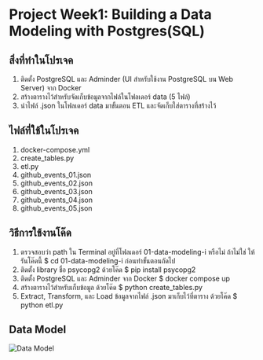 # Project Week1: Building a Data Modeling with Postgres(SQL)


## สิ่งที่ทำในโปรเจค
1. ติดตั้ง PostgreSQL และ Adminder (UI สำหรับใช้งาน PostgreSQL บน Web Server) จาก Docker
2. สร้างตารางไว้สำหรับจัดเก็บข้อมูลจากไฟล์ในโฟลเดอร์ data (5 ไฟล์)
3. นำไฟล์ .json ในโฟลเดอร์ data มาขั้นตอน ETL และจัดเก็บใส่ตารางที่สร้างไว้


## ไฟล์ที่ใช้ในโปรเจค
1. docker-compose.yml
2. create_tables.py
3. etl.py
4. github_events_01.json
5. github_events_02.json
6. github_events_03.json
7. github_events_04.json
8. github_events_05.json


## วิธีการใช้งานโค๊ด
1. ตรวจสอบว่า path ใน Terminal อยู่ที่โฟลเดอร์ 01-data-modeling-i หรือไม่ ถ้าไม่ใช่ ให้รันโค๊ดนี้ $ cd 01-data-modeling-i ก่อนทำขั้นตอนถัดไป
2. ติดตั้ง library ชื่อ psycopg2 ด้วยโค๊ด $ pip install psycopg2
3. ติดตั้ง PostgreSQL และ Adminder จาก Docker $ docker compose up
4. สร้างตารางไว้สำหรับเก็บข้อมูล ด้วยโค๊ด $ python create_tables.py
5. Extract, Transform, และ Load ข้อมูลจากไฟล์ .json มาเก็บไว้ที่ตาราง ด้วยโค๊ด $ python etl.py

## Data Model
![Data Model](https://github.com/prateeppyntk/dw-and-bi/assets/139861072/cfcbf742-4154-4716-91fb-6a29c6a112e8)

